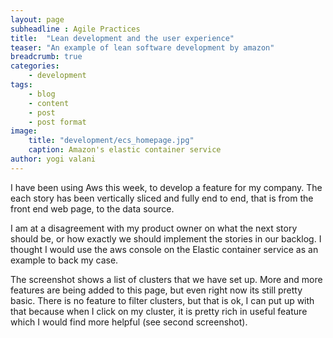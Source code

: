 ```yaml
---
layout: page
subheadline : Agile Practices
title:  "Lean development and the user experience"
teaser: "An example of lean software development by amazon"
breadcrumb: true
categories:
    - development
tags:
    - blog
    - content
    - post
    - post format
image:
    title: "development/ecs_homepage.jpg"
    caption: Amazon's elastic container service
author: yogi valani
---
```


I have been using Aws this week, to develop a feature for my company. The each story has been vertically sliced and fully end to end, that
is from the front end web page, to the data source.

I am at a disagreement with my product owner on what the next story should be, or how exactly we should implement the stories in our backlog.
I thought I would use the aws console on the Elastic container service as an example to back my case.

The screenshot shows a list of clusters that we have set up. More and more features are being added to this page, but even right now its still pretty basic. There is no feature to filter clusters, but that is ok, I can put up with that because when I click on my cluster, it is pretty rich in useful feature which I would find more helpful (see second screenshot).
